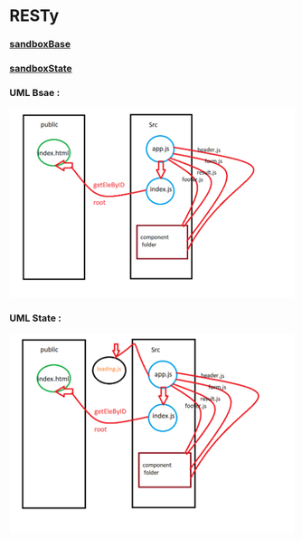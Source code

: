 # RESTy

### [sandboxBase](https://codesandbox.io/s/xenodochial-http-vy5fq)
### [sandboxState](https://codesandbox.io/s/young-wind-bl6mo)
### UML Bsae :

![img](src/images/Capture1.PNG)


### UML State :

![img](src/images/Capture2.PNG)





